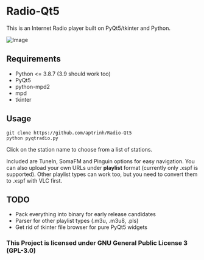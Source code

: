 # Radio-Qt5
This is an Internet Radio player built on PyQt5/tkinter and Python.

![Image](https://imgur.com/KbxW9Qt.png)

## Requirements
- Python <= 3.8.7 (3.9 should work too)
- PyQt5
- python-mpd2
- mpd
- tkinter

## Usage
``` 
git clone https://github.com/aptrinh/Radio-Qt5 
python pyqtradio.py
```
Click on the station name to choose from a list of stations.

Included are TuneIn, SomaFM and Pinguin options for easy navigation. You can also upload your own URLs under **playlist** format (currently only .xspf is supported). Other playlist types can work too, but you need to convert them to .xspf with VLC first.

## TODO
- Pack everything into binary for early release candidates
- Parser for other playlist types (.m3u, .m3u8, .pls)
- Get rid of tkinter file browser for pure PyQt5 widgets


### This Project is licensed under GNU General Public License 3 (GPL-3.0)

